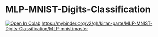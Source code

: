# MLP-MNIST-Digits-Classification
[![Open In Colab](https://colab.research.google.com/assets/colab-badge.svg)](https://colab.research.google.com/github/kiran-parte/MLP-MNIST-Digits-Classification/blob/master/MLP-mnist.ipynb)
https://mybinder.org/v2/gh/kiran-parte/MLP-MNIST-Digits-Classification/MLP-mnist/master
